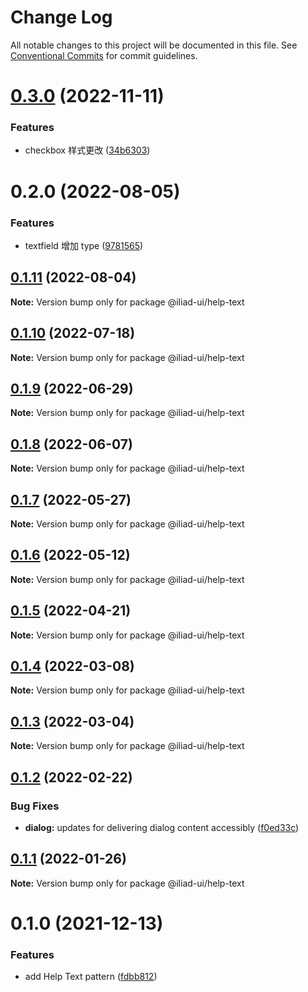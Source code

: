 # Change Log

All notable changes to this project will be documented in this file.
See [Conventional Commits](https://conventionalcommits.org) for commit guidelines.

# [0.3.0](https://github.com/gaoding-inc/iliad-ui/compare/@iliad-ui/help-text@0.2.0...@iliad-ui/help-text@0.3.0) (2022-11-11)

### Features

-   checkbox 样式更改 ([34b6303](https://github.com/gaoding-inc/iliad-ui/commit/34b6303b9c3b543a8f2f33a8cac57554cf947f2e))

# 0.2.0 (2022-08-05)

### Features

-   textfield 增加 type ([9781565](https://github.com/gaoding-inc/iliad-ui/commit/9781565d170a4d96bb8fd655fea2c1baac6202bb))

## [0.1.11](https://github.com/gaoding-inc/iliad-ui/compare/@iliad-ui/help-text@0.1.10...@iliad-ui/help-text@0.1.11) (2022-08-04)

**Note:** Version bump only for package @iliad-ui/help-text

## [0.1.10](https://github.com/gaoding-inc/iliad-ui/compare/@iliad-ui/help-text@0.1.9...@iliad-ui/help-text@0.1.10) (2022-07-18)

**Note:** Version bump only for package @iliad-ui/help-text

## [0.1.9](https://github.com/gaoding-inc/iliad-ui/compare/@iliad-ui/help-text@0.1.8...@iliad-ui/help-text@0.1.9) (2022-06-29)

**Note:** Version bump only for package @iliad-ui/help-text

## [0.1.8](https://github.com/gaoding-inc/iliad-ui/compare/@iliad-ui/help-text@0.1.7...@iliad-ui/help-text@0.1.8) (2022-06-07)

**Note:** Version bump only for package @iliad-ui/help-text

## [0.1.7](https://github.com/gaoding-inc/iliad-ui/compare/@iliad-ui/help-text@0.1.6...@iliad-ui/help-text@0.1.7) (2022-05-27)

**Note:** Version bump only for package @iliad-ui/help-text

## [0.1.6](https://github.com/gaoding-inc/iliad-ui/compare/@iliad-ui/help-text@0.1.5...@iliad-ui/help-text@0.1.6) (2022-05-12)

**Note:** Version bump only for package @iliad-ui/help-text

## [0.1.5](https://github.com/gaoding-inc/iliad-ui/compare/@iliad-ui/help-text@0.1.4...@iliad-ui/help-text@0.1.5) (2022-04-21)

**Note:** Version bump only for package @iliad-ui/help-text

## [0.1.4](https://github.com/gaoding-inc/iliad-ui/compare/@iliad-ui/help-text@0.1.3...@iliad-ui/help-text@0.1.4) (2022-03-08)

**Note:** Version bump only for package @iliad-ui/help-text

## [0.1.3](https://github.com/gaoding-inc/iliad-ui/compare/@iliad-ui/help-text@0.1.2...@iliad-ui/help-text@0.1.3) (2022-03-04)

**Note:** Version bump only for package @iliad-ui/help-text

## [0.1.2](https://github.com/gaoding-inc/iliad-ui/compare/@iliad-ui/help-text@0.1.1...@iliad-ui/help-text@0.1.2) (2022-02-22)

### Bug Fixes

-   **dialog:** updates for delivering dialog content accessibly ([f0ed33c](https://github.com/adobe/iliad-ui/commit/f0ed33c3351ae9bc2017202ede8cf206fbf395c2))

## [0.1.1](https://github.com/gaoding-inc/iliad-ui/compare/@iliad-ui/help-text@0.1.0...@iliad-ui/help-text@0.1.1) (2022-01-26)

**Note:** Version bump only for package @iliad-ui/help-text

# 0.1.0 (2021-12-13)

### Features

-   add Help Text pattern ([fdbb812](https://github.com/adobe/iliad-ui/commit/fdbb812e05a1202e5b5912a5e93cfba59a3dae9e))
